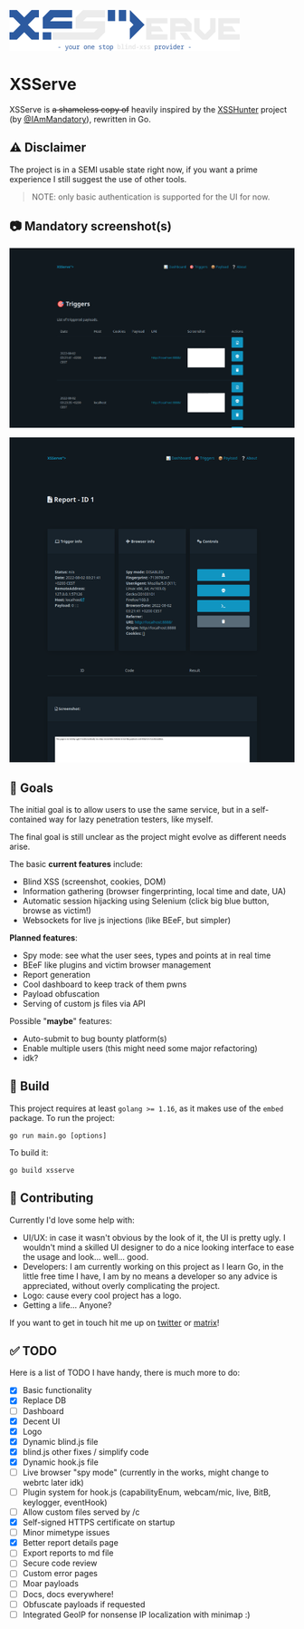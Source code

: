 ![XSServe logo](.images/github_logo.png)

# XSServe

XSServe is ~~a shameless copy of~~ heavily inspired by the [XSSHunter](https://xsshunter.com) project (by [@IAmMandatory](https://twitter.com/IAmMandatory)), rewritten in Go.

## ⚠ Disclaimer
The project is in a SEMI usable state right now, if you want a prime experience I still suggest the use of other tools.

> NOTE: only basic authentication is supported for the UI for now.

## 📷 Mandatory screenshot(s)
![Mandatory screenshot](.images/mandatory.png)

![Mandatory screenshot 2](.images/mandatory2.png)


## 🏁 Goals
The initial goal is to allow users to use the same service, but in a self-contained way for lazy penetration testers, like myself.

The final goal is still unclear as the project might evolve as different needs arise. 

The basic **current features** include:
- Blind XSS (screenshot, cookies, DOM) 
- Information gathering (browser fingerprinting, local time and date, UA)
- Automatic session hijacking using Selenium (click big blue button, browse as victim!)
- Websockets for live js injections (like BEeF, but simpler)

**Planned features**:
- Spy mode: see what the user sees, types and points at in real time
- BEeF like plugins and victim browser management
- Report generation
- Cool dashboard to keep track of them pwns
- Payload obfuscation
- Serving of custom js files via API

Possible "**maybe**" features:
- Auto-submit to bug bounty platform(s)
- Enable multiple users (this might need some major refactoring)
- idk?

## 🔧 Build
This project requires at least `golang >= 1.16`, as it makes use of the `embed` package.
To run the project:
```
go run main.go [options]
```

To build it:
```
go build xsserve
```

## 👋 Contributing
Currently I'd love some help with:

- UI/UX: in case it wasn't obvious by the look of it, the UI is pretty ugly. I wouldn't mind a skilled UI designer to do a nice looking interface to ease the usage and look... well... good.
- Developers: I am currently working on this project as I learn Go, in the little free time I have, I am by no means a developer so any advice is appreciated, without overly complicating the project.
- Logo: cause every cool project has a logo.
- Getting a life... Anyone?

If you want to get in touch hit me up on [twitter](https://twitter.com/thatsn0tmysite) or [matrix](https://matrix.to/#/@thatsn0tmysite:matrix.org)!

## ✅ TODO
Here is a list of TODO I have handy, there is much more to do:

- [x] Basic functionality
- [x] Replace DB
- [ ] Dashboard
- [x] Decent UI 
- [x] Logo
- [x] Dynamic blind.js file
- [x] blind.js other fixes / simplify code 
- [x] Dynamic hook.js file
- [ ] Live browser "spy mode" (currently in the works, might change to webrtc later idk)
- [ ] Plugin system for hook.js (capabilityEnum, webcam/mic, live, BitB, keylogger, eventHook)
- [ ] Allow custom files served by /c 
- [x] Self-signed HTTPS certificate on startup
- [ ] Minor mimetype issues
- [x] Better report details page
- [ ] Export reports to md file
- [ ] Secure code review
- [ ] Custom error pages
- [ ] Moar payloads
- [ ] Docs, docs everywhere!
- [ ] Obfuscate payloads if requested
- [ ] Integrated GeoIP for nonsense IP localization with minimap :)
